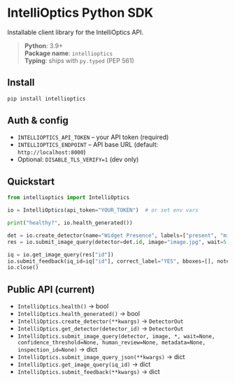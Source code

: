 # IntelliOptics Python SDK

Installable client library for the IntelliOptics API.

> **Python**: 3.9+  
> **Package name**: `intellioptics`  
> **Typing**: ships with `py.typed` (PEP 561)

## Install

```bash
pip install intellioptics
```

## Auth & config

- `INTELLIOPTICS_API_TOKEN` – your API token (required)
- `INTELLIOPTICS_ENDPOINT` – API base URL (default: `http://localhost:8000`)
- Optional: `DISABLE_TLS_VERIFY=1` (dev only)

## Quickstart

```python
from intellioptics import IntelliOptics

io = IntelliOptics(api_token="YOUR_TOKEN")  # or set env vars

print("healthy?", io.health_generated())

det = io.create_detector(name="Widget Presence", labels=["present", "missing"])
res = io.submit_image_query(detector=det.id, image="image.jpg", wait=5.0, confidence_threshold=0.75)

iq = io.get_image_query(res["id"])
io.submit_feedback(iq_id=iq["id"], correct_label="YES", bboxes=[], notes="verified")
io.close()
```

## Public API (current)

- `IntelliOptics.health()` → bool
- `IntelliOptics.health_generated()` → bool
- `IntelliOptics.create_detector(**kwargs)` → `DetectorOut`
- `IntelliOptics.get_detector(detector_id)` → `DetectorOut`
- `IntelliOptics.submit_image_query(detector, image, *, wait=None, confidence_threshold=None, human_review=None, metadata=None, inspection_id=None)` → dict
- `IntelliOptics.submit_image_query_json(**kwargs)` → dict
- `IntelliOptics.get_image_query(iq_id)` → dict
- `IntelliOptics.submit_feedback(**kwargs)` → dict
